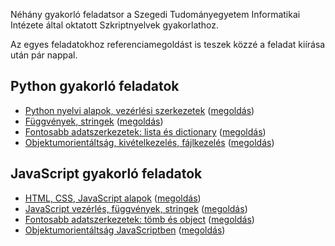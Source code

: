 <style>
	h1:first-of-type { display: none; }
</style>

# Szkriptnyelvek gyakorló feladatsorok

Néhány gyakorló feladatsor a Szegedi Tudományegyetem Informatikai Intézete által oktatott Szkriptnyelvek gyakorlathoz.

Az egyes feladatokhoz referenciamegoldást is teszek közzé a feladat kiírása után pár nappal.



## Python gyakorló feladatok

* [Python nyelvi alapok, vezérlési szerkezetek](./01) ([megoldás](./01/feladatsor01_megoldas.zip))
* [Függvények, stringek](./02) ([megoldás](./02/megoldasok.py))
* [Fontosabb adatszerkezetek: lista és dictionary](./03) ([megoldás](./03/megoldasok.py))
* [Objektumorientáltság, kivételkezelés, fájlkezelés](./04) ([megoldás](./04/megoldasok.zip))


## JavaScript gyakorló feladatok

* [HTML, CSS, JavaScript alapok](./05) ([megoldás](./05/megoldas.html))
* [JavaScript vezérlés, függvények, stringek](./06) ([megoldás](./06/index.js))
* [Fontosabb adatszerkezetek: tömb és object](./07) ([megoldás](./07/index.js))
* [Objektumorientáltság JavaScriptben](./08) ([megoldás](./08/index.js))